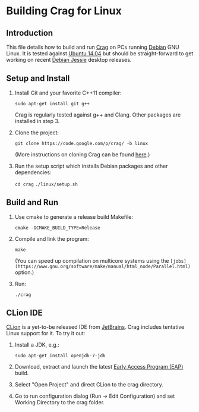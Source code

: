 # Building Crag for Linux

## Introduction

This file details how to build and run [Crag](https://code.google.com/p/crag/) on PCs running [Debian](https://www.debian.org/) GNU Linux.
It is tested against [Ubuntu 14.04](http://releases.ubuntu.com/trusty/) but should be straight-forward to get working on recent [Debian Jessie](https://www.debian.org/releases/jessie/) desktop releases.

## Setup and Install

1. Install Git and your favorite C++11 compiler:

   `sudo apt-get install git g++`

   Crag is regularly tested against g++ and Clang. Other packages are installed in step 3.

2. Clone the project:

   `git clone https://code.google.com/p/crag/ -b linux`

   (More instructions on cloning Crag can be found [here](https://code.google.com/p/crag/source/checkout).)

3. Run the setup script which installs Debian packages and other dependencies:

   `cd crag`
   `./linux/setup.sh`

## Build and Run

1. Use cmake to generate a release build Makefile:

   `cmake -DCMAKE_BUILD_TYPE=Release`

2. Compile and link the program:

   `make`

   (You can speed up compilation on multicore systems using the `[jobs](https://www.gnu.org/software/make/manual/html_node/Parallel.html)` option.)

3. Run:

   `./crag`

## CLion IDE

[CLion](https://www.jetbrains.com/clion/) is a yet-to-be released IDE from [JetBrains](https://www.jetbrains.com/). 
Crag includes tentative Linux support for it.
To try it out:

1. Install a JDK, e.g.:

   `sudo apt-get install openjdk-7-jdk`

2. Download, extract and launch the latest [Early Access Program (EAP)](https://confluence.jetbrains.com/display/CLION/Early+Access+Program) build.

3. Select "Open Project" and direct CLion to the crag directory.

4. Go to run configuration dialog (Run -> Edit Configuration) and set Working Directory to the crag folder.
